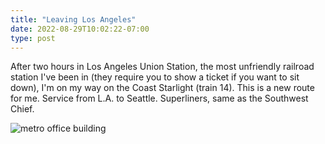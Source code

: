 ```yaml
---
title: "Leaving Los Angeles"
date: 2022-08-29T10:02:22-07:00
type: post
---
```

After two hours in Los Angeles Union Station, the most unfriendly railroad station I've been in (they require you to show a ticket if you want to sit down), I'm on my way on the Coast Starlight (train 14). This is a new route for me. Service from L.A. to Seattle. Superliners, same as the Southwest Chief.

![metro office building](https://lh3.googleusercontent.com/pw/AL9nZEWhMfZe522Im5VhICcWgsiUxPKh9R7BXzswvYg6f9M3WvUc5gd-ma7Hln5IA9D--TFUX15plm_19G_RJWNlcLsT7rfMYDVt5C4AqTP0w9m8Scc6Z5Af_EHQdH0OEUSdKrjs6uAnIMszLrLZ-FyfoZdpjA=w1080-h1440-no)
